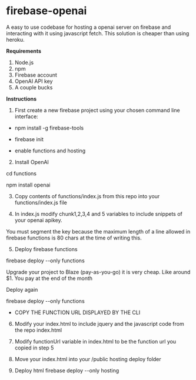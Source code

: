 # firebase-openai
A easy to use codebase for hosting a openai server on firebase and interacting with it using javascript fetch. This solution is cheaper than using heroku.

**Requirements**
1. Node.js
2. npm
3. Firebase account
4. OpenAI API key
5. A couple bucks

**Instructions**

1. First create a new firebase project using your chosen command line interface:

- npm install -g firebase-tools

- firebase init

- enable functions and hosting

2. Install OpenAI

cd functions

npm install openai

3. Copy contents of functions/index.js from this repo into your functions/index.js file

4. In index.js modify chunk1,2,3,4 and 5 variables to include snippets of your openai apikey.

You must segment the key because the maximum length of a line allowed in firebase functions is 80 chars at the time of writing this.

5. Deploy firebase functions

firebase deploy --only functions

Upgrade your project to Blaze (pay-as-you-go) it is very cheap. Like around $1. You pay at the end of the month

Deploy again

firebase deploy --only functions

* COPY THE FUNCTION URL DISPLAYED BY THE CLI

6. Modify your index.html to include jquery and the javascript code from the repo index.html

7. Modify functionUrl variable in index.html to be the function url you copied in step 5

8. Move your index.html into your /public hosting deploy folder

9. Deploy html
firebase deploy --only hosting

